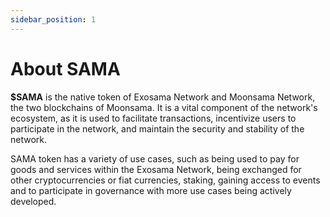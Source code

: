 ```yaml
---
sidebar_position: 1
---
```


# About SAMA

**$SAMA** is the native token of Exosama Network and Moonsama Network, the two blockchains of Moonsama. It is a vital
component of the network's ecosystem, as it is used to facilitate transactions, incentivize users to participate in the
network, and maintain the security and stability of the network. 

SAMA token has a variety of use cases, such as being used to pay for goods and services within the Exosama Network,
being exchanged for other cryptocurrencies or fiat currencies, staking, gaining access to
events and to participate in governance with more use cases being actively developed.
